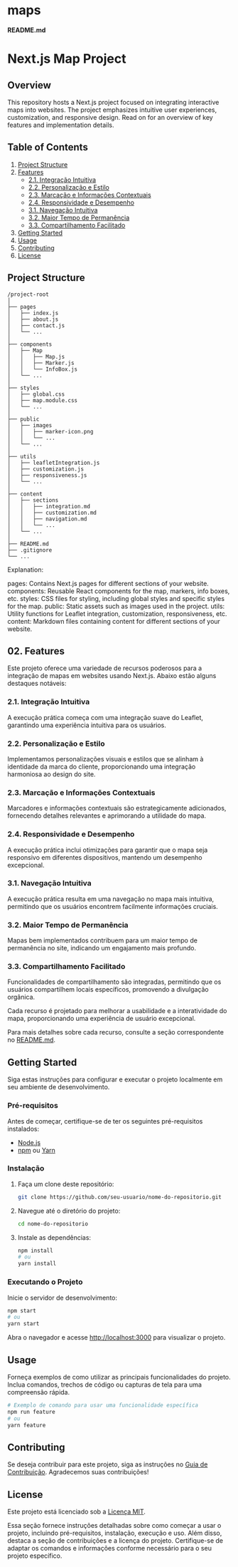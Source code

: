 # maps
**README.md**

# Next.js Map Project

## Overview

This repository hosts a Next.js project focused on integrating interactive maps into websites. The project emphasizes intuitive user experiences, customization, and responsive design. Read on for an overview of key features and implementation details.

## Table of Contents

1. [Project Structure](#project-structure)
2. [Features](#features)
   - [2.1. Integração Intuitiva](#21-integração-intuitiva)
   - [2.2. Personalização e Estilo](#22-personalização-e-estilo)
   - [2.3. Marcação e Informações Contextuais](#23-marcação-e-informações-contextuais)
   - [2.4. Responsividade e Desempenho](#24-responsividade-e-desempenho)
   - [3.1. Navegação Intuitiva](#31-navegação-intuitiva)
   - [3.2. Maior Tempo de Permanência](#32-maior-tempo-de-permanência)
   - [3.3. Compartilhamento Facilitado](#33-compartilhamento-facilitado)
3. [Getting Started](#getting-started)
4. [Usage](#usage)
5. [Contributing](#contributing)
6. [License](#license)

## Project Structure

```
/project-root
│
├── pages
│   ├── index.js
│   ├── about.js
│   ├── contact.js
│   └── ...
│
├── components
│   ├── Map
│   │   ├── Map.js
│   │   ├── Marker.js
│   │   └── InfoBox.js
│   └── ...
│
├── styles
│   ├── global.css
│   ├── map.module.css
│   └── ...
│
├── public
│   ├── images
│   │   ├── marker-icon.png
│   │   └── ...
│   └── ...
│
├── utils
│   ├── leafletIntegration.js
│   ├── customization.js
│   ├── responsiveness.js
│   └── ...
│
├── content
│   ├── sections
│   │   ├── integration.md
│   │   ├── customization.md
│   │   ├── navigation.md
│   │   └── ...
│   └── ...
│
├── README.md
├── .gitignore
└── ...

```

Explanation:

pages: Contains Next.js pages for different sections of your website.
components: Reusable React components for the map, markers, info boxes, etc.
styles: CSS files for styling, including global styles and specific styles for the map.
public: Static assets such as images used in the project.
utils: Utility functions for Leaflet integration, customization, responsiveness, etc.
content: Markdown files containing content for different sections of your website.


## 02. Features

Este projeto oferece uma variedade de recursos poderosos para a integração de mapas em websites usando Next.js. Abaixo estão alguns destaques notáveis:

### 2.1. Integração Intuitiva

A execução prática começa com uma integração suave do Leaflet, garantindo uma experiência intuitiva para os usuários.

### 2.2. Personalização e Estilo

Implementamos personalizações visuais e estilos que se alinham à identidade da marca do cliente, proporcionando uma integração harmoniosa ao design do site.

### 2.3. Marcação e Informações Contextuais

Marcadores e informações contextuais são estrategicamente adicionados, fornecendo detalhes relevantes e aprimorando a utilidade do mapa.

### 2.4. Responsividade e Desempenho

A execução prática inclui otimizações para garantir que o mapa seja responsivo em diferentes dispositivos, mantendo um desempenho excepcional.

### 3.1. Navegação Intuitiva

A execução prática resulta em uma navegação no mapa mais intuitiva, permitindo que os usuários encontrem facilmente informações cruciais.

### 3.2. Maior Tempo de Permanência

Mapas bem implementados contribuem para um maior tempo de permanência no site, indicando um engajamento mais profundo.

### 3.3. Compartilhamento Facilitado

Funcionalidades de compartilhamento são integradas, permitindo que os usuários compartilhem locais específicos, promovendo a divulgação orgânica.

Cada recurso é projetado para melhorar a usabilidade e a interatividade do mapa, proporcionando uma experiência de usuário excepcional.

Para mais detalhes sobre cada recurso, consulte a seção correspondente no [README.md](./README.md).


## Getting Started

Siga estas instruções para configurar e executar o projeto localmente em seu ambiente de desenvolvimento.

### Pré-requisitos

Antes de começar, certifique-se de ter os seguintes pré-requisitos instalados:

- [Node.js](https://nodejs.org/)
- [npm](https://www.npmjs.com/) ou [Yarn](https://yarnpkg.com/)

### Instalação

1. Faça um clone deste repositório:

   ```bash
   git clone https://github.com/seu-usuario/nome-do-repositorio.git
   ```

2. Navegue até o diretório do projeto:

   ```bash
   cd nome-do-repositorio
   ```

3. Instale as dependências:

   ```bash
   npm install
   # ou
   yarn install
   ```

### Executando o Projeto

Inicie o servidor de desenvolvimento:

```bash
npm start
# ou
yarn start
```

Abra o navegador e acesse [http://localhost:3000](http://localhost:3000) para visualizar o projeto.

## Usage

Forneça exemplos de como utilizar as principais funcionalidades do projeto. Inclua comandos, trechos de código ou capturas de tela para uma compreensão rápida.

```bash
# Exemplo de comando para usar uma funcionalidade específica
npm run feature
# ou
yarn feature
```

## Contributing

Se deseja contribuir para este projeto, siga as instruções no [Guia de Contribuição](./CONTRIBUTING.md). Agradecemos suas contribuições!

## License

Este projeto está licenciado sob a [Licença MIT](./LICENSE).


Essa seção fornece instruções detalhadas sobre como começar a usar o projeto, incluindo pré-requisitos, instalação, execução e uso. Além disso, destaca a seção de contribuições e a licença do projeto. Certifique-se de adaptar os comandos e informações conforme necessário para o seu projeto específico.
